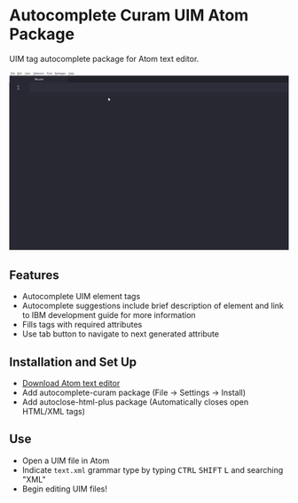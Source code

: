 # Autocomplete Curam UIM Atom Package

UIM tag autocomplete package for Atom text editor.

![](data/atomexamplegif.gif)

## Features

* Autocomplete UIM element tags
* Autocomplete suggestions include brief description of element and link to IBM development guide for more information
* Fills tags with required attributes
* Use tab button to navigate to next generated attribute

## Installation and Set Up

* [Download Atom text editor](https://atom.io/)
* Add autocomplete-curam package (File -> Settings -> Install)
* Add autoclose-html-plus package (Automatically closes open HTML/XML tags)

## Use

* Open a UIM file in Atom
* Indicate `text.xml` grammar type by typing <kbd>CTRL</kbd> <kbd>SHIFT</kbd> <kbd>L</kbd> and searching "XML"
* Begin editing UIM files!
